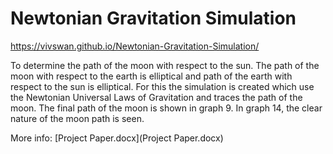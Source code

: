 # Newtonian Gravitation Simulation
https://vivswan.github.io/Newtonian-Gravitation-Simulation/

To determine the path of the moon with respect to the sun. The path of the moon with respect to the earth is elliptical and path of the earth with respect to the sun is elliptical. For this the simulation is created which use the Newtonian Universal Laws of Gravitation and traces the path of the moon. The final path of the moon is shown in graph 9. In graph 14, the clear nature of the moon path is seen.  

More info: [Project Paper.docx](Project Paper.docx)

